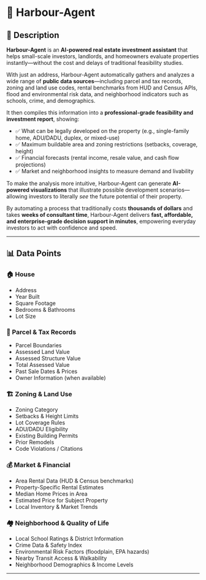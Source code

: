 # 🏡 Harbour-Agent  

## 📖 Description  
**Harbour-Agent** is an **AI-powered real estate investment assistant** that helps small-scale investors, landlords, and homeowners evaluate properties instantly—without the cost and delays of traditional feasibility studies.  

With just an address, Harbour-Agent automatically gathers and analyzes a wide range of **public data sources**—including parcel and tax records, zoning and land use codes, rental benchmarks from HUD and Census APIs, flood and environmental risk data, and neighborhood indicators such as schools, crime, and demographics.  

It then compiles this information into a **professional-grade feasibility and investment report**, showing:  
- ✅ What can be legally developed on the property (e.g., single-family home, ADU/DADU, duplex, or mixed-use)  
- ✅ Maximum buildable area and zoning restrictions (setbacks, coverage, height)  
- ✅ Financial forecasts (rental income, resale value, and cash flow projections)  
- ✅ Market and neighborhood insights to measure demand and livability  

To make the analysis more intuitive, Harbour-Agent can generate **AI-powered visualizations** that illustrate possible development scenarios—allowing investors to literally *see* the future potential of their property.  

By automating a process that traditionally costs **thousands of dollars** and takes **weeks of consultant time**, Harbour-Agent delivers **fast, affordable, and enterprise-grade decision support in minutes**, empowering everyday investors to act with confidence and speed.  

---

## 📊 Data Points  

### 🏠 House  
- Address  
- Year Built  
- Square Footage  
- Bedrooms & Bathrooms  
- Lot Size  

### 📑 Parcel & Tax Records  
- Parcel Boundaries  
- Assessed Land Value  
- Assessed Structure Value  
- Total Assessed Value  
- Past Sale Dates & Prices  
- Owner Information (when available)  

### 🏗️ Zoning & Land Use  
- Zoning Category  
- Setbacks & Height Limits  
- Lot Coverage Rules  
- ADU/DADU Eligibility  
- Existing Building Permits  
- Prior Remodels  
- Code Violations / Citations  

### 💰 Market & Financial  
- Area Rental Data (HUD & Census benchmarks)  
- Property-Specific Rental Estimates  
- Median Home Prices in Area  
- Estimated Price for Subject Property  
- Local Inventory & Market Trends  

### 🏘️ Neighborhood & Quality of Life  
- Local School Ratings & District Information  
- Crime Data & Safety Index  
- Environmental Risk Factors (floodplain, EPA hazards)  
- Nearby Transit Access & Walkability  
- Neighborhood Demographics & Income Levels  

---
